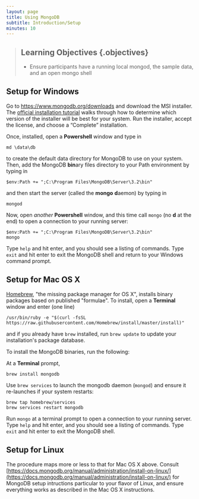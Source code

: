 ```yaml
---
layout: page
title: Using MongoDB
subtitle: Introduction/Setup
minutes: 10
---
```

> ## Learning Objectives {.objectives}
>
> * Ensure participants have a running local mongod, the sample data, and an open mongo shell

## Setup for Windows

Go to <a href="https://www.mongodb.org/downloads" class="uri">https://www.mongodb.org/downloads</a> and download the MSI installer. The <a href="https://docs.mongodb.org/manual/tutorial/install-mongodb-on-windows/#determine-which-mongodb-build-you-need">official installation tutorial</a> walks through how to determine which version of the installer will be best for your system. Run the installer, accept the license, and choose a “Complete” installation.

Once, installed, open a **Powershell** window and type in

~~~ {.command}
md \data\db
~~~

to create the default data directory for MongoDB to use on your system. Then, add the MongoDB **bin**ary files directory to your Path environment by typing in

~~~{.command}
$env:Path += ";C:\Program Files\MongoDB\Server\3.2\bin"
~~~

and then start the server (called the **mongo** **d**aemon) by typing in

~~~ {.command}
mongod
~~~

Now, open *another* **Powershell** window, and this time call `mongo` (no
**d** at the end) to open a connection to your running server:

~~~ {.command}
$env:Path += ";C:\Program Files\MongoDB\Server\3.2\bin"
mongo
~~~

Type `help` and hit enter, and you should see a listing of commands. Type
`exit` and hit enter to exit the MongoDB shell and return to your Windows
command prompt.

## Setup for Mac OS X

[Homebrew](http://brew.sh/), "the missing package manager for OS X", installs
binary packages based on published "formulae". To install, open a **Terminal**
window and enter (one line)

~~~ {.command}
/usr/bin/ruby -e "$(curl -fsSL https://raw.githubusercontent.com/Homebrew/install/master/install)"
~~~

and if you already have `brew` installed, run `brew update` to update your
installation's package database.


To install the MongoDB binaries, run the following:

At a **Terminal** prompt,

~~~ {.command}
brew install mongodb
~~~

Use `brew services` to launch the mongodb daemon (`mongod`) and ensure it
re-launches if your system restarts:

~~~ {.command}
brew tap homebrew/services
brew services restart mongodb
~~~

Run `mongo` at a terminal prompt to open a connection to your running
server. Type `help` and hit enter, and you should see a listing of
commands. Type `exit` and hit enter to exit the MongoDB shell.

## Setup for Linux

The procedure maps more or less to that for Mac OS X above. Consult
[https://docs.mongodb.org/manual/administration/install-on-linux/](https://docs.mongodb.org/manual/administration/install-on-linux/)
for MongoDB setup intructions particular to your flavor of Linux, and ensure
everything works as described in the Mac OS X instructions.
